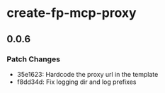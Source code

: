 # create-fp-mcp-proxy

## 0.0.6

### Patch Changes

- 35e1623: Hardcode the proxy url in the template
- f8dd34d: Fix logging dir and log prefixes
